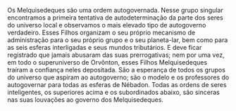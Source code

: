 ﻿Os Melquisedeques são uma ordem autogovernada. Nesse grupo singular encontramos a primeira tentativa de autodeterminação da parte dos seres do universo local e observamos o mais elevado tipo de autogoverno verdadeiro. Esses Filhos organizam o seu próprio mecanismo de administração para o seu próprio grupo e o seu planeta-lar, bem como para as seis esferas interligadas e seus mundos tributários. E deve ficar registrado que jamais abusaram das suas prerrogativas; nem por uma vez, em todo o superuniverso de Orvônton, esses Filhos Melquisedeques traíram a confiança neles depositada. São a esperança de todos os grupos do universo que aspiram ao autogoverno; são o modelo e os professores do autogovernar para todas as esferas de Nébadon. Todas as ordens de seres inteligentes, os superiores acima e os subordinados abaixo, são sinceras nas suas louvações ao governo dos Melquisedeques.